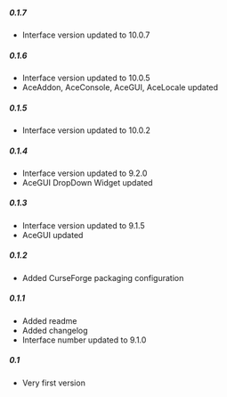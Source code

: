 ##### 0.1.7
* Interface version updated to 10.0.7

##### 0.1.6
* Interface version updated to 10.0.5
* AceAddon, AceConsole, AceGUI, AceLocale updated

##### 0.1.5
* Interface version updated to 10.0.2

##### 0.1.4
* Interface version updated to 9.2.0
* AceGUI DropDown Widget updated

##### 0.1.3
* Interface version updated to 9.1.5
* AceGUI updated

##### 0.1.2
* Added CurseForge packaging configuration

##### 0.1.1
* Added readme
* Added changelog
* Interface number updated to 9.1.0

##### 0.1
* Very first version
